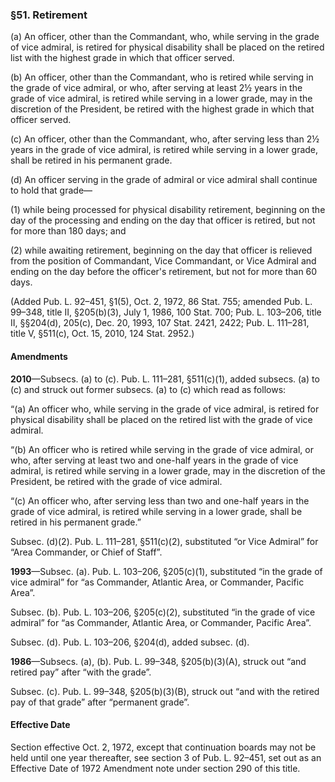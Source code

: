 ### §51. Retirement ###

(a) An officer, other than the Commandant, who, while serving in the grade of vice admiral, is retired for physical disability shall be placed on the retired list with the highest grade in which that officer served.

(b) An officer, other than the Commandant, who is retired while serving in the grade of vice admiral, or who, after serving at least 2½ years in the grade of vice admiral, is retired while serving in a lower grade, may in the discretion of the President, be retired with the highest grade in which that officer served.

(c) An officer, other than the Commandant, who, after serving less than 2½ years in the grade of vice admiral, is retired while serving in a lower grade, shall be retired in his permanent grade.

(d) An officer serving in the grade of admiral or vice admiral shall continue to hold that grade—

(1) while being processed for physical disability retirement, beginning on the day of the processing and ending on the day that officer is retired, but not for more than 180 days; and

(2) while awaiting retirement, beginning on the day that officer is relieved from the position of Commandant, Vice Commandant, or Vice Admiral and ending on the day before the officer's retirement, but not for more than 60 days.

(Added Pub. L. 92–451, §1(5), Oct. 2, 1972, 86 Stat. 755; amended Pub. L. 99–348, title II, §205(b)(3), July 1, 1986, 100 Stat. 700; Pub. L. 103–206, title II, §§204(d), 205(c), Dec. 20, 1993, 107 Stat. 2421, 2422; Pub. L. 111–281, title V, §511(c), Oct. 15, 2010, 124 Stat. 2952.)

#### Amendments ####

**2010**—Subsecs. (a) to (c). Pub. L. 111–281, §511(c)(1), added subsecs. (a) to (c) and struck out former subsecs. (a) to (c) which read as follows:

“(a) An officer who, while serving in the grade of vice admiral, is retired for physical disability shall be placed on the retired list with the grade of vice admiral.

“(b) An officer who is retired while serving in the grade of vice admiral, or who, after serving at least two and one-half years in the grade of vice admiral, is retired while serving in a lower grade, may in the discretion of the President, be retired with the grade of vice admiral.

“(c) An officer who, after serving less than two and one-half years in the grade of vice admiral, is retired while serving in a lower grade, shall be retired in his permanent grade.”

Subsec. (d)(2). Pub. L. 111–281, §511(c)(2), substituted “or Vice Admiral” for “Area Commander, or Chief of Staff”.

**1993**—Subsec. (a). Pub. L. 103–206, §205(c)(1), substituted “in the grade of vice admiral” for “as Commander, Atlantic Area, or Commander, Pacific Area”.

Subsec. (b). Pub. L. 103–206, §205(c)(2), substituted “in the grade of vice admiral” for “as Commander, Atlantic Area, or Commander, Pacific Area”.

Subsec. (d). Pub. L. 103–206, §204(d), added subsec. (d).

**1986**—Subsecs. (a), (b). Pub. L. 99–348, §205(b)(3)(A), struck out “and retired pay” after “with the grade”.

Subsec. (c). Pub. L. 99–348, §205(b)(3)(B), struck out “and with the retired pay of that grade” after “permanent grade”.

#### Effective Date ####

Section effective Oct. 2, 1972, except that continuation boards may not be held until one year thereafter, see section 3 of Pub. L. 92–451, set out as an Effective Date of 1972 Amendment note under section 290 of this title.